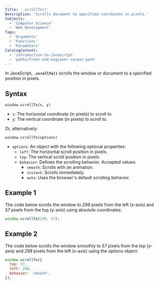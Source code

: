 ```yaml
---
Title: '.scrollTo()'
Description: 'Scrolls document to specified coordinate in pixels.'
Subjects:
  - 'Computer Science'
  - 'Web Development'
Tags:
  - 'Arguments'
  - 'Functions'
  - 'Parameters'
CatalogContent:
  - 'introduction-to-javascript'
  - 'paths/front-end-engineer-career-path'
---
```


In JavaScript, **`.scrollTo()`** scrolls the window or document to a specified position in pixels.

## Syntax

```pseudo
window.scrollTo(x, y)
```

- `x`: The horizontal coordinate (in pixels) to scroll to.
- `y`: The vertical coordinate (in pixels) to scroll to.

Or, alternatively:

```pseudo
window.scrollTo(options)
```

- `options`: An object with the following optional properties:
  - `left`: The horizontal scroll position in pixels.
  - `top`: The vertical scroll position in pixels.
  - `behavior`: Defines the scrolling behavior. Accepted values:
    - `smooth`: Scrolls with an animation.
    - `instant`: Scrolls immediately.
    - `auto`: Uses the browser's default scrolling behavior.

## Example 1

The code below scrolls the window to _298_ pixels from the left (x-axis) and _57_ pixels from the top (y-axis) using absolute coordinates:

```js
window.scrollTo(298, 57);
```

## Example 2

The code below scrolls the window smoothly to _57_ pixels from the top (y-axis) and _298_ pixels from the left (x-axis) using the options object:

```js
window.scrollTo({
  top: 57,
  left: 298,
  behavior: 'smooth',
});
```
